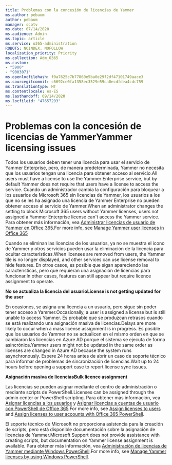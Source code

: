 ```yaml
---
title: Problemas con la concesión de licencias de Yammer
ms.author: pebaum
author: pebaum
manager: scotv
ms.date: 07/14/2020
ms.audience: Admin
ms.topic: article
ms.service: o365-administration
ROBOTS: NOINDEX, NOFOLLOW
localization_priority: Priority
ms.collection: Adm_O365
ms.custom:
- "5900"
- "9003071"
ms.openlocfilehash: f0a7625c7b77860e5ba0e29f2df47101749aace3
ms.sourcegitcommit: c6692ce0fa1358ec3529e59ca0ecdfdea4cdc759
ms.translationtype: HT
ms.contentlocale: es-ES
ms.lasthandoff: 09/14/2020
ms.locfileid: "47657293"
---
```

# <a name="yammer-licensing-issues"></a><span data-ttu-id="9e8bd-102">Problemas con la concesión de licencias de Yammer</span><span class="sxs-lookup"><span data-stu-id="9e8bd-102">Yammer licensing issues</span></span>

<span data-ttu-id="9e8bd-103">Todos los usuarios deben tener una licencia para usar el servicio de Yammer Enterprise, pero, de manera predeterminada, Yammer no necesita que los usuarios tengan una licencia para obtener acceso al servicio.</span><span class="sxs-lookup"><span data-stu-id="9e8bd-103">All users must have a license to use the Yammer Enterprise service, but by default Yammer does not require that users have a license to access the service.</span></span> <span data-ttu-id="9e8bd-104">Cuando un administrador cambia la configuración para bloquear a los usuarios de Microsoft 365 sin licencias de Yammer, los usuarios a los que no se les ha asignado una licencia de Yammer Enterprise no pueden obtener acceso al servicio de Yammer.</span><span class="sxs-lookup"><span data-stu-id="9e8bd-104">When an administrator changes the setting to block Microsoft 365 users without Yammer licenses, users not assigned a Yammer Enterprise license can't access the Yammer service.</span></span> <span data-ttu-id="9e8bd-105">Para obtener más información, vea [Administrar licencias de usuario de Yammer en Office 365](https://docs.microsoft.com/yammer/manage-yammer-users/manage-yammer-licenses-in-office-365).</span><span class="sxs-lookup"><span data-stu-id="9e8bd-105">For more info, see [Manage Yammer user licenses in Office 365](https://docs.microsoft.com/yammer/manage-yammer-users/manage-yammer-licenses-in-office-365)</span></span> 

<span data-ttu-id="9e8bd-106">Cuando se eliminan las licencias de los usuarios, ya no se muestra el icono de Yammer y otros servicios pueden usar la eliminación de la licencia para ocultar características.</span><span class="sxs-lookup"><span data-stu-id="9e8bd-106">When licenses are removed from users, the Yammer tile is no longer displayed, and other services can use license removal to hide features.</span></span> <span data-ttu-id="9e8bd-107">En otros casos, es posible que sigan apareciendo las características, pero que requieran una asignación de licencias para funcionar.</span><span class="sxs-lookup"><span data-stu-id="9e8bd-107">In other cases, features can still appear but require licence assignment to operate.</span></span>  

<span data-ttu-id="9e8bd-108">**No se actualiza la licencia del usuario**</span><span class="sxs-lookup"><span data-stu-id="9e8bd-108">**License is not getting updated for the user**</span></span>  

<span data-ttu-id="9e8bd-109">En ocasiones, se asigna una licencia a un usuario, pero sigue sin poder tener acceso a Yammer.</span><span class="sxs-lookup"><span data-stu-id="9e8bd-109">Occasionally, a user is assigned a license but is still unable to access Yammer.</span></span> <span data-ttu-id="9e8bd-110">Es probable que se produzcan retrasos cuando se está realizando una asignación masiva de licencias.</span><span class="sxs-lookup"><span data-stu-id="9e8bd-110">Delays are more likely to occur when a mass license assignment is in progress.</span></span> <span data-ttu-id="9e8bd-111">Es posible que los usuarios de Yammer no se actualicen en el mismo orden en que se cambiaron las licencias en Azure AD porque el sistema se ejecuta de forma asincrónica.</span><span class="sxs-lookup"><span data-stu-id="9e8bd-111">Yammer users might not be updated in the same order as licenses are changed in Azure AD because the system runs asynchronously.</span></span> <span data-ttu-id="9e8bd-112">Espere 24 horas antes de abrir un caso de soporte técnico para informar de problemas de sincronización de licencias.</span><span class="sxs-lookup"><span data-stu-id="9e8bd-112">Wait up to 24 hours before opening a support case to report license sync issues.</span></span>  

<span data-ttu-id="9e8bd-113">**Asignación masiva de licencias**</span><span class="sxs-lookup"><span data-stu-id="9e8bd-113">**Bulk licence assignment**</span></span>  

<span data-ttu-id="9e8bd-114">Las licencias se pueden asignar mediante el centro de administración o mediante scripts de PowerShell.</span><span class="sxs-lookup"><span data-stu-id="9e8bd-114">Licenses can be assigned through the admin center or PowerShell scripting.</span></span> <span data-ttu-id="9e8bd-115">Para obtener más información, vea [Asignar licencias a los usuarios](https://docs.microsoft.com/microsoft-365/admin/manage/assign-licenses-to-users) y [Asignar licencias a cuentas de usuario con PowerShell de Office 365](https://docs.microsoft.com/office365/enterprise/powershell/assign-licenses-to-user-accounts-with-office-365-powershell).</span><span class="sxs-lookup"><span data-stu-id="9e8bd-115">For more info, see [Assign licenses to users](https://docs.microsoft.com/microsoft-365/admin/manage/assign-licenses-to-users) and [Assign licenses to user accounts with Office 365 PowerShell](https://docs.microsoft.com/office365/enterprise/powershell/assign-licenses-to-user-accounts-with-office-365-powershell).</span></span> 

<span data-ttu-id="9e8bd-116">El soporte técnico de Microsoft no proporciona asistencia para la creación de scripts, pero está disponible documentación sobre la asignación de licencias de Yammer.</span><span class="sxs-lookup"><span data-stu-id="9e8bd-116">Microsoft Support does not provide assistance with creating scripts, but documentation on Yammer license assignment is available.</span></span> <span data-ttu-id="9e8bd-117">Para obtener más información, vea [Administración de licencias de Yammer mediante Windows PowerShell](https://docs.microsoft.com/yammer/manage-yammer-users/manage-yammer-licenses-in-office-365#manage-yammer-licenses-by-using-windows-powershell).</span><span class="sxs-lookup"><span data-stu-id="9e8bd-117">For more info, see [Manage Yammer licenses by using Windows PowerShell](https://docs.microsoft.com/yammer/manage-yammer-users/manage-yammer-licenses-in-office-365#manage-yammer-licenses-by-using-windows-powershell).</span></span>